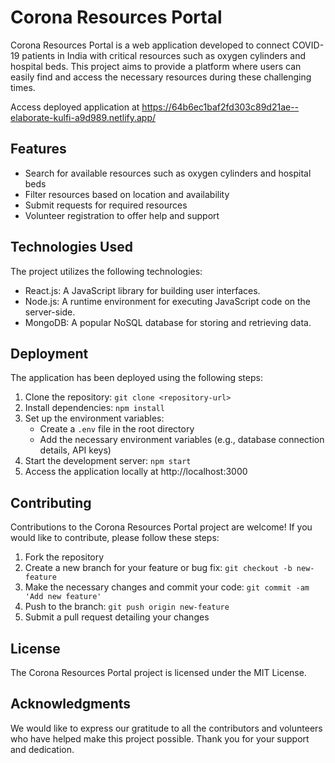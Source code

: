 # Corona Resources Portal

Corona Resources Portal is a web application developed to connect COVID-19 patients in India with critical resources such as oxygen cylinders and hospital beds. This project aims to provide a platform where users can easily find and access the necessary resources during these challenging times.

Access deployed application at https://64b6ec1baf2fd303c89d21ae--elaborate-kulfi-a9d989.netlify.app/

## Features

- Search for available resources such as oxygen cylinders and hospital beds
- Filter resources based on location and availability
- Submit requests for required resources
- Volunteer registration to offer help and support

## Technologies Used

The project utilizes the following technologies:

- React.js: A JavaScript library for building user interfaces.
- Node.js: A runtime environment for executing JavaScript code on the server-side.
- MongoDB: A popular NoSQL database for storing and retrieving data.

## Deployment

The application has been deployed using the following steps:

1. Clone the repository: `git clone <repository-url>`
2. Install dependencies: `npm install`
3. Set up the environment variables:
   - Create a `.env` file in the root directory
   - Add the necessary environment variables (e.g., database connection details, API keys)
4. Start the development server: `npm start`
5. Access the application locally at http://localhost:3000

## Contributing

Contributions to the Corona Resources Portal project are welcome! If you would like to contribute, please follow these steps:

1. Fork the repository
2. Create a new branch for your feature or bug fix: `git checkout -b new-feature`
3. Make the necessary changes and commit your code: `git commit -am 'Add new feature'`
4. Push to the branch: `git push origin new-feature`
5. Submit a pull request detailing your changes

## License

The Corona Resources Portal project is licensed under the MIT License.

## Acknowledgments

We would like to express our gratitude to all the contributors and volunteers who have helped make this project possible. Thank you for your support and dedication.
